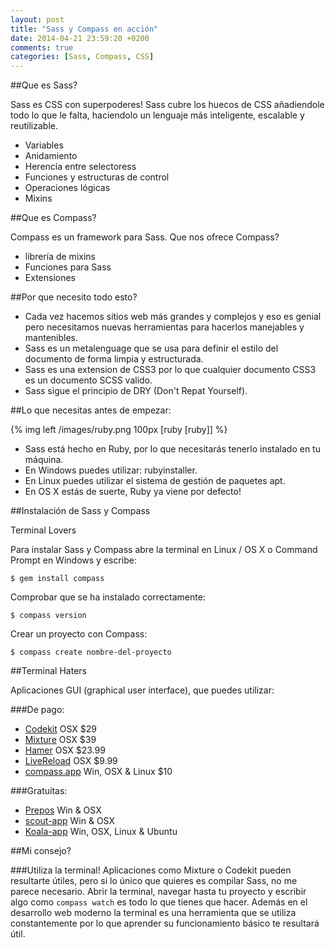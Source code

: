 ```yaml
---
layout: post
title: "Sass y Compass en acción"
date: 2014-04-21 23:59:20 +0200
comments: true
categories: [Sass, Compass, CSS]
---
```

##Que es Sass?

Sass es CSS con superpoderes!
Sass cubre los huecos de CSS añadiendole todo lo que le falta, haciendolo un lenguaje más inteligente, escalable y reutilizable.
<!--more-->

<ul>
<li>Variables</li>
<li>Anidamiento</li>
<li>Herencía entre selectoress</li>
<li>Funciones y estructuras de control</li>
<li>Operaciones lógicas</li>
<li>Mixins</li>
</ul>

##Que es Compass?

Compass es un framework para Sass.
Que nos ofrece Compass?

<ul>
<li>librería de mixins</li>
<li>Funciones para Sass</li>
<li>Extensiones</li>
</ul>

##Por que necesito todo esto?

<ul>
<li>Cada vez hacemos sitios web más grandes y complejos y eso es genial pero necesitamos nuevas herramientas para hacerlos manejables y mantenibles.</li>
<li>Sass es un metalenguage que se usa para definir el estilo del documento de forma limpia y estructurada.</li>
<li>Sass es una extension de CSS3 por lo que cualquier documento CSS3 es un documento SCSS valido.</li>
<li>Sass sigue el principio de DRY (Don't Repat Yourself).</li>
</ul>

##Lo que necesitas antes de empezar:

{% img left /images/ruby.png 100px [ruby [ruby]] %}

<ul>
<li>Sass está hecho en Ruby, por lo que necesitarás tenerlo instalado en tu máquina.</li>
<li>En Windows puedes utilizar: rubyinstaller.</li>
<li>En Linux puedes utilizar el sistema de gestión de paquetes apt.</li>
<li>En OS X estás de suerte, Ruby ya viene por defecto!</li>
</ul>

##Instalación de Sass y Compass

Terminal Lovers

Para instalar Sass y Compass abre la terminal en Linux / OS X o Command Prompt en Windows y escribe:

```
$ gem install compass
```
Comprobar que se ha instalado correctamente:

```
$ compass version
```
Crear un proyecto con Compass:

```
$ compass create nombre-del-proyecto
```

##Terminal Haters

Aplicaciones GUI (graphical user interface), que puedes utilizar:

###De pago:

+ [Codekit](http://incident57.com/codekit/) OSX $29
+ [Mixture](http://mixture.io/) OSX $39
+ [Hamer](http://hammerformac.com/) OSX $23.99
+ [LiveReload](http://livereload.com/) OSX $9.99
+ [compass.app](http://compass.kkbox.com/) Win, OSX & Linux $10


###Gratuítas:

+ [Prepos](http://alphapixels.com/prepros/) Win & OSX
+ [scout-app](http://mhs.github.io/scout-app/) Win & OSX
+ [Koala-app](http://koala-app.com/#download) Win, OSX, Linux & Ubuntu


##Mi consejo?

###Utiliza la terminal!
Aplicaciones como Mixture o Codekit pueden resultarte útiles, pero si lo único que quieres es compilar Sass, no me parece necesario. Abrir la terminal, navegar hasta tu proyecto y escribir algo como ```compass watch``` es todo lo que tienes que hacer.
Además en el desarrollo web moderno la terminal es una herramienta que se utiliza constantemente por lo que aprender su funcionamiento básico te resultará útil.